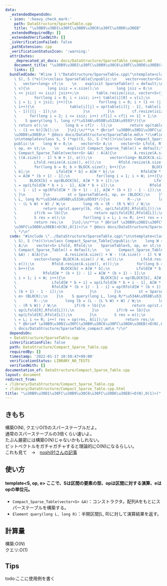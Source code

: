 ```yaml
---
data:
  _extendedDependsOn:
  - icon: ':heavy_check_mark:'
    path: DataStructure/SparseTable.cpp
    title: "\u30B9\u30D1\u30FC\u30B9\u30C6\u30FC\u30D6\u30EB"
  _extendedRequiredBy: []
  _extendedVerifiedWith: []
  _isVerificationFailed: false
  _pathExtension: cpp
  _verificationStatusIcon: ':warning:'
  attributes:
    _deprecated_at_docs: docs/DataStructure/SparseTable_compact.md
    document_title: "\u30B9\u30D1\u30FC\u30B9\u30C6\u30FC\u30D6\u30EB(<O(N),O(1)>)"
    links: []
  bundledCode: "#line 1 \"DataStructure/SparseTable.cpp\"\ntemplate<class S, S (*op)(S,\
    \ S), S (*e)()>\nclass SparseTable{\npublic:\n    vector<vector<S>> table;\n \
    \   vector<long> cf;\n    \n    explicit SparseTable() = default;\n    \n    SparseTable(vector<S>&\
    \ v){\n        long isiz = v.size();\n        long jsiz = 0;\n        while((1\
    \ << jsiz) <= isiz) jsiz++;\n        table.resize(isiz, vector<S>(jsiz, e()));\n\
    \        for(long i = 0; i < isiz; i++) table[i][0] = v[i];\n        for(long\
    \ j = 1; j < jsiz; j++){\n            for(long i = 0; i + (1 << (j - 1)) < isiz;\
    \ i++){\n                table[i][j] = op(table[i][j - 1], table[i + (1 << (j\
    \ - 1))][j - 1]);\n            }\n        }\n        cf.resize(isiz + 1);\n  \
    \      for(long i = 2; i <= isiz; i++) cf[i] = cf[i >> 1] + 1;\n    }\n    \n\
    \    S query(long l, long r/*\u534A\u958B\u533A\u9593*/){\n        if(l == r)\
    \ return e();\n        long b = cf[r - l];\n        return op(table[l][b], table[r\
    \ - (1 << b)][b]);\n    }\n};\n/**\n * @brief \u30B9\u30D1\u30FC\u30B9\u30C6\u30FC\
    \u30D6\u30EB\n * @docs docs/DataStructure/SparseTable.md\n */\n#line 2 \"DataStructure/Compact_Sparse_Table.cpp\"\
    \n\ntemplate<class S, S (*op)(S, S), S (*e)()>\nclass Compact_Sparse_Table{\n\
    public:\n    long W = 8;\n    vector<S> A;\n    vector<S> Lfold, Rfold;\n    SparseTable<S,\
    \ op, e> st;\n    \n    explicit Compact_Sparse_Table() = default;\n    \n   \
    \ Compact_Sparse_Table(vector<S> &A) : A(A){\n        A.resize(A.size() + W -\
    \ ((A.size() - 1) % W + 1), e());\n        vector<long> BLOCK(A.size() / W, e());\n\
    \        Lfold.resize(A.size(), e());\n        Rfold.resize(A.size(), e());\n\
    \        for(long b = 0; b < BLOCK.size(); b++){\n            BLOCK[b] = A[W *\
    \ b];\n            Lfold[W * b] = A[W * b];\n            Rfold[W * (b + 1) - 1]\
    \ = A[W * (b + 1) - 1];\n            for(long i = 1; i < W; i++){\n          \
    \      BLOCK[b] = op(BLOCK[b], A[W * b + i]);\n                Lfold[W * b + i]\
    \ = op(Lfold[W * b + i - 1], A[W * b + i]);\n                Rfold[W * (b + 1)\
    \ - 1 - i] = op(Rfold[W * (b + 1) - i], A[W * (b + 1) - 1 - i]);\n           \
    \ }\n        }\n        st = SparseTable<S, op, e> (BLOCK);\n    }\n    S query(long\
    \ L, long R/*\u534A\u958B\u533A\u9593*/){\n        R--;\n        long lb = (L\
    \ - (L % W) + W) / W;\n        long rb = (R - (R % W)) / W;\n        if(rb > lb){\n\
    \            return op(st.query(lb, rb), op(Lfold[R],Rfold[L]));\n        }\n\
    \        if(rb == lb){\n            return op(Lfold[R],Rfold[L]);\n        }\n\
    \        S res = e();\n        for(long i = L; i <= R; i++) res = op(res, A[i]);\n\
    \        return res;\n    }\n};\n/**\n * @brief \u30B9\u30D1\u30FC\u30B9\u30C6\
    \u30FC\u30D6\u30EB(<O(N),O(1)>)\n * @docs docs/DataStructure/SparseTable_compact.md\n\
    \ */\n"
  code: "#include \"../DataStructure/SparseTable.cpp\"\n\ntemplate<class S, S (*op)(S,\
    \ S), S (*e)()>\nclass Compact_Sparse_Table{\npublic:\n    long W = 8;\n    vector<S>\
    \ A;\n    vector<S> Lfold, Rfold;\n    SparseTable<S, op, e> st;\n    \n    explicit\
    \ Compact_Sparse_Table() = default;\n    \n    Compact_Sparse_Table(vector<S>\
    \ &A) : A(A){\n        A.resize(A.size() + W - ((A.size() - 1) % W + 1), e());\n\
    \        vector<long> BLOCK(A.size() / W, e());\n        Lfold.resize(A.size(),\
    \ e());\n        Rfold.resize(A.size(), e());\n        for(long b = 0; b < BLOCK.size();\
    \ b++){\n            BLOCK[b] = A[W * b];\n            Lfold[W * b] = A[W * b];\n\
    \            Rfold[W * (b + 1) - 1] = A[W * (b + 1) - 1];\n            for(long\
    \ i = 1; i < W; i++){\n                BLOCK[b] = op(BLOCK[b], A[W * b + i]);\n\
    \                Lfold[W * b + i] = op(Lfold[W * b + i - 1], A[W * b + i]);\n\
    \                Rfold[W * (b + 1) - 1 - i] = op(Rfold[W * (b + 1) - i], A[W *\
    \ (b + 1) - 1 - i]);\n            }\n        }\n        st = SparseTable<S, op,\
    \ e> (BLOCK);\n    }\n    S query(long L, long R/*\u534A\u958B\u533A\u9593*/){\n\
    \        R--;\n        long lb = (L - (L % W) + W) / W;\n        long rb = (R\
    \ - (R % W)) / W;\n        if(rb > lb){\n            return op(st.query(lb, rb),\
    \ op(Lfold[R],Rfold[L]));\n        }\n        if(rb == lb){\n            return\
    \ op(Lfold[R],Rfold[L]);\n        }\n        S res = e();\n        for(long i\
    \ = L; i <= R; i++) res = op(res, A[i]);\n        return res;\n    }\n};\n/**\n\
    \ * @brief \u30B9\u30D1\u30FC\u30B9\u30C6\u30FC\u30D6\u30EB(<O(N),O(1)>)\n * @docs\
    \ docs/DataStructure/SparseTable_compact.md\n */\n"
  dependsOn:
  - DataStructure/SparseTable.cpp
  isVerificationFile: false
  path: DataStructure/Compact_Sparse_Table.cpp
  requiredBy: []
  timestamp: '2022-01-17 10:50:47+09:00'
  verificationStatus: LIBRARY_NO_TESTS
  verifiedWith: []
documentation_of: DataStructure/Compact_Sparse_Table.cpp
layout: document
redirect_from:
- /library/DataStructure/Compact_Sparse_Table.cpp
- /library/DataStructure/Compact_Sparse_Table.cpp.html
title: "\u30B9\u30D1\u30FC\u30B9\u30C6\u30FC\u30D6\u30EB(<O(N),O(1)>)"
---
```

## きもち


構築O(N), クエリO(1)のスパーステーブルだよ。  
通常のスパーステーブルの3倍くらい速いよ。  
たぶん厳密には構築O(N)じゃないかもしれない。  
ビットベクトルをガチャガチャすると理論的にO(N)になるらしい。  
これも見て　->　[noshi91さんの記事](https://noshi91.hatenablog.com/entry/2018/08/16/125415)

## 使い方  
#### template<S, op, e> ここで、Sは区間の要素の型、opは区間に対する演算、eはopの単位元。 
- `Compact_Sparse_Table(vector<S> &A)`：コンストラクタ。配列Aをもとにスパーステーブルを構築する。  
- `Element query(long L, long R)`：半開区間\[L, R)に対して演算結果を返す。  

## 計算量

構築:$\mathrm{O}(N)$  
クエリ:$\mathrm{O}(1)$  

## Tips

todo:ここに使用例を書く
